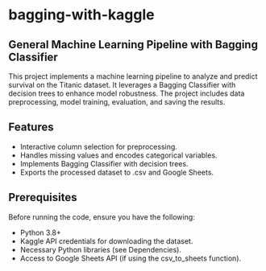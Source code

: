 # bagging-with-kaggle

## General Machine Learning Pipeline with Bagging Classifier

This project implements a machine learning pipeline to analyze and predict survival on the Titanic dataset. It leverages a Bagging Classifier with decision trees to enhance model robustness. The project includes data preprocessing, model training, evaluation, and saving the results.

## Features

- Interactive column selection for preprocessing.
- Handles missing values and encodes categorical variables.
- Implements Bagging Classifier with decision trees.
- Exports the processed dataset to .csv and Google Sheets.

## Prerequisites

Before running the code, ensure you have the following:

- Python 3.8+
- Kaggle API credentials for downloading the dataset.
- Necessary Python libraries (see Dependencies).
- Access to Google Sheets API (if using the csv_to_sheets function).